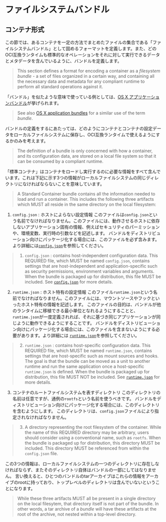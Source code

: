# ファイルシステムバンドル

## コンテナ形式

この節では、あるコンテナを一定の方法でまとめたファイルの集合である「ファイルシステムバンドル」として固めるフォーマットを定義します。また、どのOCI互換ランタイムも標準的なオペレーションをそれに対して実行できるデータとメタデータを含んでいるように、バンドルを定義します。
>This section defines a format for encoding a container as a *filesystem bundle* - a set of files organized in a certain way, and containing all the necessary data and metadata for any compliant runtime to perform all standard operations against it.

「バンドル」を似たような意味で使っている例としては、[OS X アプリケーションバンドル](http://en.wikipedia.org/wiki/Bundle_%28OS_X%29)が挙げられます。
>See also [OS X application bundles](http://en.wikipedia.org/wiki/Bundle_%28OS_X%29) for a similar use of the term *bundle*.

バンドルの定義をするにあたっては、どのようにコンテナとコンテナの設定データをローカルファイルシステムに保存し、OCI互換ランタイムで使えるようにするかのみを考えます。
>The definition of a bundle is only concerned with how a container, and its configuration data, are stored on a local file system so that it can be consumed by a compliant runtime.

「標準コンテナ」はコンテナをロードし実行するのに必要な情報をすべて含んでいます。これは下記に示す3つの情報がローカルファイルシステムの同じディレクトリになければならないことを意味しています。
>A Standard Container bundle contains all the information needed to load and run a container.
>This includes the following three artifacts which MUST all reside in the same directory on the local filesystem:

1. `config.json` : ホストによらない設定情報
このファイルは`config.json`という名前でなければなりません。このファイルには、動作させるホストに依存しないアプリケーション固有の情報、例えばセキュリティのパーミッションや、環境変数、実行時の引数などを記述します。
バンドルをディストリビューション向けにパッケージ化する場合には、このファイルを必ず含みます。より詳細には[`config.json`](config.md)を参照してください。
>1. `config.json` : contains host-independent configuration data.
>This REQUIRED file, which MUST be named `config.json`, contains settings that are host-independent and application-specific such as security permissions, environment variables and arguments.
>When the bundle is packaged up for distribution, this file MUST be included.
See [`config.json`](config.md) for more details.

2. `runtime.json` : ホスト特有の設定情報
このファイル`runtime.json`という名前でなければなりません。このファイルには、マウントソースやフックといったホスト特有の情報を記述します。
このファイルの目的は、バンドルが他のランタイムに移植できる最小単位となれるようにすることと、`runtime.json`が一度定義されれば、それに基づき同じアプリケーションが同じように動作できるようにすることです。
バンドルをディストリビューション向けにパッケージ化する場合には、このファイルを含まないようにする必要があります。より詳細には [`runtime.json`](runtime-config.md)を参照してください。
>2. `runtime.json` : contains host-specific configuration data.
>This REQUIRED file, which MUST be named `runtime.json`, contains settings that are host-specific such as mount sources and hooks.
>The goal is that the bundle can be moved as a unit to another runtime and run the same application once a host-specific `runtime.json` is defined.
>When the bundle is packaged up for distribution, this file MUST NOT be included.
>See [`runtime.json`](runtime-config.md) for more details.

3. コンテナのルートファイルシステムを表すディレクトリ
このディレクトリの名前は任意ですが、通例の`rootfs`という名前を使うべきです。
バンドルをディストリビューション向けにパッケージ化する場合には、このディレクトリを含むようにします。
このディレクトリは、`config.json`ファイルにより指定されなければなりません。
>3. A directory representing the root filesystem of the container.
>While the name of this REQUIRED directory may be arbitrary, users should consider using a conventional name, such as `rootfs`.
>When the bundle is packaged up for distribution, this directory MUST be included.
>This directory MUST be referenced from within the `config.json` file.

この3つの情報は、ローカルファイルシステムの一つのディレクトリに存在しなければならず、またそのディレクトリ自体はバンドルの一部にしてはなりません。
言い換えると、ひとつのバンドルのtarアーカイブはこれらの情報をアーカイブのrootに持っており、トップレベルのディレクトリは含んでいないということになります。
>While these three artifacts MUST all be present in a single directory on the local filesytem, that directory itself is not part of the bundle.
>In other words, a tar archive of a *bundle* will have these artifacts at the root of the archive, not nested within a top-level directory.
